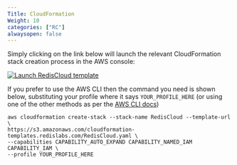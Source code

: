 ```yaml
---
Title: CloudFormation
Weight: 10
categories: ["RC"]
alwaysopen: false
---
```

Simply clicking on the link below will launch the relevant CloudFormation stack creation process in the AWS console:


<a href="https://console.aws.amazon.com/cloudformation/home?#/stacks/new?stackName=RedisCloud&templateURL=https://s3.amazonaws.com/cloudformation-templates.redislabs.com/RedisCloud.yaml">
<img alt="Launch RedisCloud template" src="https://s3.amazonaws.com/cloudformation-examples/cloudformation-launch-stack.png"/>
</a>

If you prefer to use the AWS CLI then the command you need is shown below, substituting your profile where it says `YOUR_PROFILE_HERE` (or using one of the other methods as per the [AWS CLI docs](https://docs.aws.amazon.com/cli/latest/userguide/cli-chap-configure.html))

```
aws cloudformation create-stack --stack-name RedisCloud --template-url \
https://s3.amazonaws.com/cloudformation-templates.redislabs.com/RedisCloud.yaml \
--capabilities CAPABILITY_AUTO_EXPAND CAPABILITY_NAMED_IAM CAPABILITY_IAM \
--profile YOUR_PROFILE_HERE
```

